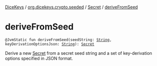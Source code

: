 [DiceKeys](../../index.md) / [org.dicekeys.crypto.seeded](../index.md) / [Secret](index.md) / [deriveFromSeed](./derive-from-seed.md)

# deriveFromSeed

`@JvmStatic fun deriveFromSeed(seedString: `[`String`](https://kotlinlang.org/api/latest/jvm/stdlib/kotlin/-string/index.html)`, keyDerivationOptionsJson: `[`String`](https://kotlinlang.org/api/latest/jvm/stdlib/kotlin/-string/index.html)`): `[`Secret`](index.md)

Derive a new [Secret](index.md) from a secret seed string and a
set of key-derivation options specified in JSON format.

